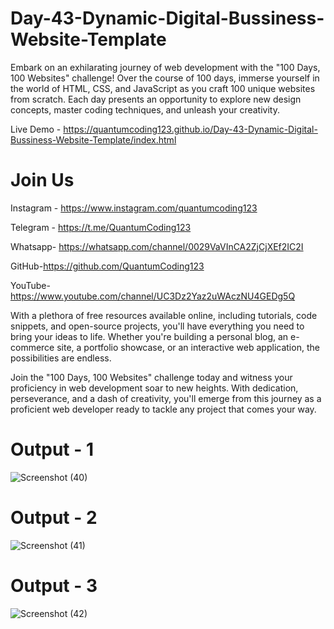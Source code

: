 # Day-43-Dynamic-Digital-Bussiness-Website-Template

Embark on an exhilarating journey of web development with the "100 Days, 100 Websites" challenge! Over the course of 100 days, immerse yourself in the world of HTML, CSS, and JavaScript as you craft 100 unique websites from scratch. Each day presents an opportunity to explore new design concepts, master coding techniques, and unleash your creativity.

Live Demo - https://quantumcoding123.github.io/Day-43-Dynamic-Digital-Bussiness-Website-Template/index.html

# Join Us

Instagram - https://www.instagram.com/quantumcoding123

Telegram - https://t.me/QuantumCoding123

Whatsapp- https://whatsapp.com/channel/0029VaVInCA2ZjCjXEf2IC2I

GitHub-https://github.com/QuantumCoding123

YouTube-https://www.youtube.com/channel/UC3Dz2Yaz2uWAczNU4GEDg5Q

With a plethora of free resources available online, including tutorials, code snippets, and open-source projects, you'll have everything you need to bring your ideas to life. Whether you're building a personal blog, an e-commerce site, a portfolio showcase, or an interactive web application, the possibilities are endless.

Join the "100 Days, 100 Websites" challenge today and witness your proficiency in web development soar to new heights. With dedication, perseverance, and a dash of creativity, you'll emerge from this journey as a proficient web developer ready to tackle any project that comes your way.

# Output - 1

![Screenshot (40)](https://github.com/QuantumCoding123/Day-43-Dynamic-Digital-Bussiness-Website-Template/assets/166281221/b40f1cd2-00b6-46a6-8f03-35b13a42b6dc)

 
# Output - 2

![Screenshot (41)](https://github.com/QuantumCoding123/Day-43-Dynamic-Digital-Bussiness-Website-Template/assets/166281221/ae6e7979-f384-489c-a9c7-4a8b54555f32)


# Output - 3

![Screenshot (42)](https://github.com/QuantumCoding123/Day-43-Dynamic-Digital-Bussiness-Website-Template/assets/166281221/662069ba-1fa7-433a-a400-5cf4f4951124)



